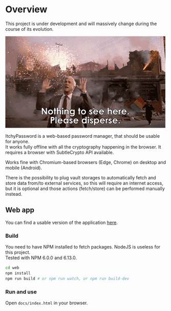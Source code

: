 # Overview

This project is under development and will massively change during the course of its evolution.

![](nothing-to-see-here.gif)

ItchyPassword is a web-based password manager, that should be usable for anyone.<br/>
It works fully offline with all the cryptography happening in the browser. It requires a browser with SubtleCrypto API available.

Works fine with Chromium-based browsers (Edge, Chrome) on desktop and mobile (Android).

There is the possibility to plug vault storages to automatically fetch and store data from/to external services, so this will require an internet access, but it is optional and those actions (fetch/store) can be performed manually instead.

## Web app

You can find a usable version of the application [here](https://tanukisharp.github.io/ItchyPassword).

### Build

You need to have NPM installed to fetch packages. NodeJS is useless for this project.<br/>
Tested with NPM 6.0.0 and 6.13.0.

```sh
cd web
npm install
npm run build # or npm run watch, or npm run build-dev
```

### Run and use

Open `docs/index.html` in your browser.
